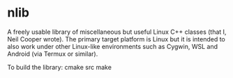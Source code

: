 # nlib
A freely usable library of miscellaneous but useful Linux C++ classes (that I, Neil Cooper wrote).
The primary target platform is Linux but it is intended to also work under other
Linux-like environments such as Cygwin, WSL and Android (via Termux or similar).

To build the library:
cmake src
make
